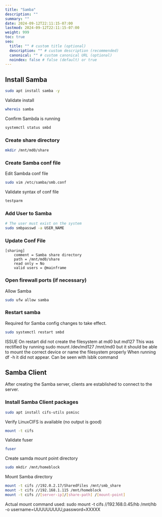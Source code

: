 ```yaml
---
title: "Samba"
description: ""
summary: ""
date: 2024-09-12T22:11:15-07:00
lastmod: 2024-09-12T22:11:15-07:00
weight: 999
toc: true
seo:
  title: "" # custom title (optional)
  description: "" # custom description (recommended)
  canonical: "" # custom canonical URL (optional)
  noindex: false # false (default) or true
---
```


## Install Samba

```bash { title="Install Samba" }
sudo apt install samba -y
```

Validate install

```bash { title="Validate install" }
whereis samba
```

Confirm Sambda is running

```bash { title="Validate Samba is running" }
systemctl status smbd
```

### Create share directory

```bash { title="Create share directory" }
mkdir /mnt/md0/share
```

### Create Samba conf file

Edit Sambda conf file

```bash { title="Edit Samba conf file" }
sudo vim /etc/samba/smb.conf
```

Validate syntax of conf file

```bash { title="Validate Samba conf file" }
testparm
```

### Add User to Samba

```bash { title="Add user" }
# The user must exist on the system
sudo smbpasswd -a USER_NAME
```

### Update Conf File

```
[sharing]
	comment = Samba share directory
	path = /mnt/md0/share
	read only = No
	valid users = @mainframe
```

### Open firewall ports (if necessary)

Allow Samba

```bash { title="Allow Samba in firewall" }
sudo ufw allow samba
```

### Restart samba

Required for Samba config changes to take effect.

```bash { title="Restart Samba" }
sudo systemctl restart smbd
```

ISSUE
On restart did not create the filesystem at md0 but md127
This was rectified by running sudo mount /dev/md127 /mnt/md0 but it should be able to mount the correct device or name the filesystem properly
When running df -h it did not appear. Can be seen with lsblk command

## Samba Client

After creating the Samba server, clients are established to connect to the server.

### Install Samba Client packages

```bash { title="Install Samba Client packages" }
sudo apt install cifs-utils psmisc
```

Verify LinuxCIFS is available (no output is good)

```bash { title="Verify LinuxCIFS" }
mount -t cifs
```

Validate fuser

```bash { title="Validate fuser" }
fuser
```

Create samda mount point directory

```bash { title="Create mount point" }
sudo mkdir /mnt/homeblock
```

Mount Samba directory

```bash { title="Mount Samba directory" }
mount -t cifs //192.0.2.17/SharedFiles /mnt/smb_share
mount -t cifs //192.168.1.115 /mnt/homeblock
mount -t cifs //[server-ip]/[share-path] /[mount-point]
```

Actual mount command used:
sudo mount -t cifs //192.168.0.45/hb /mnt/hb -o username=UUUUUUUUU,password=XXXXX
